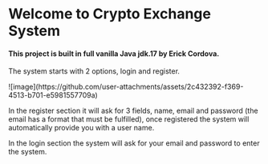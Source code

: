 <h1>Welcome to Crypto Exchange System</h1>
<h4>This project is built in full vanilla Java jdk.17 by Erick Cordova.</h4>
<p>The system starts with 2 options, login and register.</p>
<div>![image](https://github.com/user-attachments/assets/2c432392-f369-4513-b701-e5981557709a)</div>

<p>In the register section it will ask for 3 fields, name, email and password (the email has a format that must be fulfilled), once registered the system will automatically provide you with a user name.</p>
<p>In the login section the system will ask for your email and password to enter the system.</p>
